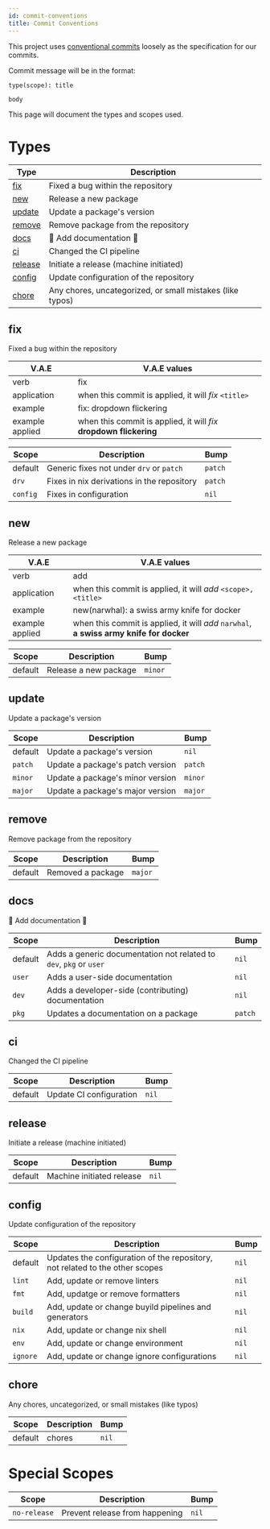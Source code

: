 ```yaml
---
id: commit-conventions
title: Commit Conventions
---
```

This project uses [conventional commits](https://www.conventionalcommits.org/en/v1.0.0/) loosely as the specification
for our commits.

Commit message will be in the format:

```
type(scope): title

body
```

This page will document the types and scopes used.

# Types

| Type                | Description                                               |
| ------------------- | --------------------------------------------------------- |
| [fix](#fix)         | Fixed a bug within the repository                         |
| [new](#new)         | Release a new package                                     |
| [update](#update)   | Update a package's version                                |
| [remove](#remove)   | Remove package from the repository                        |
| [docs](#docs)       | 📝 Add documentation 📝                                   |
| [ci](#ci)           | Changed the CI pipeline                                   |
| [release](#release) | Initiate a release (machine initiated)                    |
| [config](#config)   | Update configuration of the repository                    |
| [chore](#chore)     | Any chores, uncategorized, or small mistakes (like typos) |

## fix

Fixed a bug within the repository

| **V.A.E**       | V.A.E values                                                       |
| --------------- | ------------------------------------------------------------------ |
| verb            | fix                                                                |
| application     | when this commit is applied, it will _fix_ `<title>`               |
| example         | fix: dropdown flickering                                           |
| example applied | when this commit is applied, it will _fix_ **dropdown flickering** |

| Scope    | Description                                | Bump    |
| -------- | ------------------------------------------ | ------- |
| default  | Generic fixes not under `drv` or `patch`   | `patch` |
| `drv`    | Fixes in nix derivations in the repository | `patch` |
| `config` | Fixes in configuration                     | `nil`   |

## new

Release a new package

| **V.A.E**       | V.A.E values                                                                            |
| --------------- | --------------------------------------------------------------------------------------- |
| verb            | add                                                                                     |
| application     | when this commit is applied, it will _add_ `<scope>, <title>`                           |
| example         | new(narwhal): a swiss army knife for docker                                             |
| example applied | when this commit is applied, it will _add_ `narwhal`, **a swiss army knife for docker** |

| Scope   | Description           | Bump    |
| ------- | --------------------- | ------- |
| default | Release a new package | `minor` |

## update

Update a package's version

| Scope   | Description                      | Bump    |
| ------- | -------------------------------- | ------- |
| default | Update a package's version       | `nil`   |
| `patch` | Update a package's patch version | `patch` |
| `minor` | Update a package's minor version | `minor` |
| `major` | Update a package's major version | `major` |

## remove

Remove package from the repository

| Scope   | Description       | Bump    |
| ------- | ----------------- | ------- |
| default | Removed a package | `major` |

## docs

📝 Add documentation 📝

| Scope   | Description                                                        | Bump    |
| ------- | ------------------------------------------------------------------ | ------- |
| default | Adds a generic documentation not related to `dev`, `pkg` or `user` | `nil`   |
| `user`  | Adds a user-side documentation                                     | `nil`   |
| `dev`   | Adds a developer-side (contributing) documentation                 | `nil`   |
| `pkg`   | Updates a documentation on a package                               | `patch` |

## ci

Changed the CI pipeline

| Scope   | Description             | Bump  |
| ------- | ----------------------- | ----- |
| default | Update CI configuration | `nil` |

## release

Initiate a release (machine initiated)

| Scope   | Description               | Bump  |
| ------- | ------------------------- | ----- |
| default | Machine initiated release | `nil` |

## config

Update configuration of the repository

| Scope    | Description                                                                  | Bump  |
| -------- | ---------------------------------------------------------------------------- | ----- |
| default  | Updates the configuration of the repository, not related to the other scopes | `nil` |
| `lint`   | Add, update or remove linters                                                | `nil` |
| `fmt`    | Add, updatge or remove formatters                                            | `nil` |
| `build`  | Add, update or change buyild pipelines and generators                        | `nil` |
| `nix`    | Add, update or change nix shell                                              | `nil` |
| `env`    | Add, update or change environment                                            | `nil` |
| `ignore` | Add, update or change ignore configurations                                  | `nil` |

## chore

Any chores, uncategorized, or small mistakes (like typos)

| Scope   | Description | Bump  |
| ------- | ----------- | ----- |
| default | chores      | `nil` |

# Special Scopes

| Scope        | Description                    | Bump  |
| ------------ | ------------------------------ | ----- |
| `no-release` | Prevent release from happening | `nil` |
